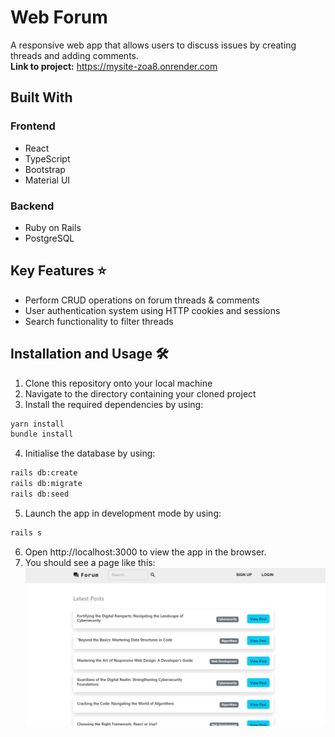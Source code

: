 # Web Forum
A responsive web app that allows users to discuss issues by creating threads and adding comments. <br />
**Link to project:** https://mysite-zoa8.onrender.com

## Built With
### Frontend
- React
- TypeScript
- Bootstrap
- Material UI
### Backend
- Ruby on Rails
- PostgreSQL

## Key Features ⭐
- Perform CRUD operations on forum threads & comments
- User authentication system using HTTP cookies and sessions
- Search functionality to filter threads

## Installation and Usage 🛠️
1. Clone this repository onto your local machine
2. Navigate to the directory containing your cloned project
3. Install the required dependencies by using: 
```bash
yarn install
bundle install
```
4. Initialise the database by using:
```bash
rails db:create
rails db:migrate
rails db:seed
```

5. Launch the app in development mode by using:
```bash
rails s
```

6. Open http://localhost:3000 to view the app in the browser.
7. You should see a page like this:
![Homepage](images/homepage.png)

